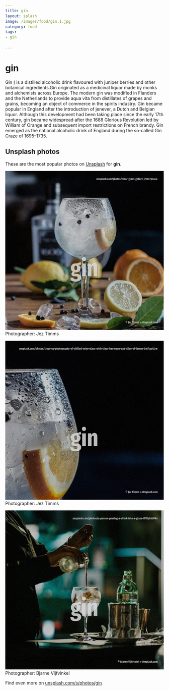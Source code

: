 ```yaml
---
title: gin
layout: splash
image: /images/food/gin.1.jpg
category: food
tags:
- gin

---
```

# gin

Gin ( is a distilled alcoholic drink flavoured with juniper berries and other botanical  ingredients.Gin originated as a medicinal liquor made by monks and alchemists across Europe. The modern gin was modified in Flanders and the Netherlands to provide aqua vita from distillates  of grapes and grains, becoming an object of commerce in the spirits industry. Gin became popular in England after the introduction of jenever, a Dutch and Belgian liquor. Although this development had been taking place since the early 17th century, gin became widespread  after the 1688 Glorious Revolution led by William of Orange and subsequent import restrictions on  French brandy. Gin emerged as the national alcoholic drink of England during the so-called Gin Craze of 1695–1735. 

 
## Unsplash photos
These are the most popular photos on [Unsplash](https://unsplash.com) for **gin**.
 
![gin](/images/food/gin.1.jpg)
Photographer:  Jez Timms
 
![gin](/images/food/gin.2.jpg)
Photographer:  Jez Timms
 
![gin](/images/food/gin.3.jpg)
Photographer:  Bjarne Vijfvinkel
 
Find even more on [unsplash.com/s/photos/gin](https://unsplash.com/s/photos/gin)
 
